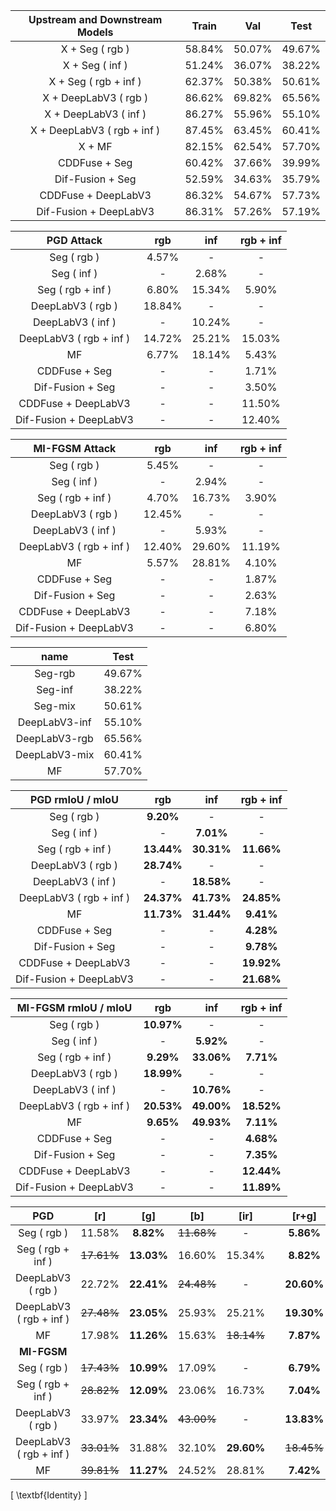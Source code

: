 | Upstream and Downstream Models | Train | Val | Test |
| :-: | :-: | :-: | :-: |
| X + Seg ( rgb ) | 58.84% | 50.07% | 49.67% |
| X + Seg ( inf ) | 51.24% | 36.07% | 38.22% |
| X + Seg ( rgb + inf ) | 62.37% | 50.38% | 50.61% |
| X + DeepLabV3 ( rgb ) | 86.62% | 69.82% | 65.56% |
| X + DeepLabV3 ( inf ) | 86.27% | 55.96% | 55.10% |
| X + DeepLabV3 ( rgb + inf ) | 87.45% | 63.45% | 60.41% |
| X + MF | 82.15% | 62.54% | 57.70% |
| CDDFuse + Seg | 60.42% | 37.66% | 39.99% |
| Dif-Fusion + Seg | 52.59% | 34.63% | 35.79% |
| CDDFuse + DeepLabV3 | 86.32% | 54.67% | 57.73% |
| Dif-Fusion + DeepLabV3 | 86.31% | 57.26% | 57.19% |


| PGD Attack | rgb | inf | rgb + inf |
| :-: | :-: | :-: | :-: |
| Seg ( rgb ) | 4.57% | - | - | 
| Seg ( inf ) | - | 2.68% | - |
| Seg ( rgb + inf ) | 6.80% | 15.34% | 5.90% |
| DeepLabV3 ( rgb ) | 18.84% | - | - |
| DeepLabV3 ( inf ) | - | 10.24% | - |
| DeepLabV3 ( rgb + inf ) | 14.72% | 25.21% | 15.03% |
| MF | 6.77% | 18.14% | 5.43% |
| CDDFuse + Seg | - | - | 1.71% |
| Dif-Fusion + Seg | - | - | 3.50% |
| CDDFuse + DeepLabV3 | - | - | 11.50% |
| Dif-Fusion + DeepLabV3 | - | - | 12.40% |

| MI-FGSM Attack | rgb | inf | rgb + inf |
| :-: | :-: | :-: | :-: |
| Seg ( rgb ) | 5.45% | - | - |
| Seg ( inf ) | - | 2.94% | - |
| Seg ( rgb + inf ) | 4.70% | 16.73% | 3.90% |
| DeepLabV3 ( rgb ) | 12.45% | - | - |
| DeepLabV3 ( inf ) | - | 5.93% | - |
| DeepLabV3 ( rgb + inf ) | 12.40% | 29.60% | 11.19% |
| MF | 5.57% | 28.81% | 4.10% |
| CDDFuse + Seg | - | - | 1.87% |
| Dif-Fusion + Seg | - | - | 2.63% |
| CDDFuse + DeepLabV3 | - | - | 7.18% |
| Dif-Fusion + DeepLabV3 | - | - | 6.80% |

| name | Test |
| :-: | :-: |
| Seg-rgb | 49.67% |
| Seg-inf | 38.22% |
| Seg-mix | 50.61% |
| DeepLabV3-inf | 55.10% |
| DeepLabV3-rgb | 65.56% |
| DeepLabV3-mix | 60.41% |
| MF      | 57.70% |

| PGD rmIoU / mIoU | rgb | inf | rgb + inf |
| :-: | :-: | :-: | :-: |
| Seg ( rgb ) | **9.20%** | - | - |
| Seg ( inf ) | - | **7.01%** | - |
| Seg ( rgb + inf ) | **13.44%** | **30.31%** | **11.66%** |
| DeepLabV3 ( rgb ) | **28.74%** | - | - |
| DeepLabV3 ( inf ) | - | **18.58%** | - |
| DeepLabV3 ( rgb + inf ) | **24.37%** | **41.73%** | **24.85%** |
| MF | **11.73%** | **31.44%** | **9.41%** |
| CDDFuse + Seg | - | - | **4.28%** |
| Dif-Fusion + Seg | - | - | **9.78%** |
| CDDFuse + DeepLabV3 | - | - | **19.92%** |
| Dif-Fusion + DeepLabV3 | - | - | **21.68%** |

| MI-FGSM rmIoU / mIoU | rgb | inf | rgb + inf |
| :-: | :-: | :-: | :-: |
| Seg ( rgb ) | **10.97%** | - | - |
| Seg ( inf ) | - | **5.92%** | - |
| Seg ( rgb + inf ) | **9.29%** | **33.06%** | **7.71%** |
| DeepLabV3 ( rgb ) | **18.99%** | - | - |
| DeepLabV3 ( inf ) | - | **10.76%** | - |
| DeepLabV3 ( rgb + inf ) | **20.53%** | **49.00%** | **18.52%** |
| MF | **9.65%** | **49.93%** | **7.11%** |
| CDDFuse + Seg | - | - | **4.68%** |
| Dif-Fusion + Seg | - | - | **7.35%** |
| CDDFuse + DeepLabV3 | - | - | **12.44%** |
| Dif-Fusion + DeepLabV3 | - | - | **11.89%** |

| PGD | [r] | [g] | [b] | [ir] || [r+g] | [r+b] | [g+b] | [r+ir] | [g+ir] | [b+ir] || [r+g+b] | [r+g+ir] | [r+b+ir] | [g+b+ir] | [r+g+b+ir] |
| :-: | :-: | :-: | :-: | :-: | :-: | :-: | :-: | :-: | :-: | :-: | :-: | :-: | :-: | :-: | :-: | :-: | :-: |
| Seg ( rgb ) | 11.58% | **8.82%** | ~~11.68%~~ | - || **5.86%** | 7.08% | **6.00%** | - | - | - || 4.57% | - | - | - | - |
| Seg ( rgb + inf ) | ~~17.61%~~ | **13.03%** | 16.60% | 15.34% || **8.82%** | ~~10.69%~~ | **8.28%** | ~~9.88%~~ | **7.68%** | 9.23% || **6.80%** | **6.59%** | 7.39% | **6.22%** | 5.90% |
| DeepLabV3 ( rgb ) | 22.72% | **22.41%** | ~~24.48%~~ | - || **20.60%** | 21.54% | **21.30%** | - | - | - || 18.84% | - | - | - | - |
| DeepLabV3 ( rgb + inf ) | ~~27.48%~~ | **23.05%** | 25.93% | 25.21% || **19.30%**| ~~21.58%~~ | **20.64%** | 21.06% | **16.86%** | ~~21.40%~~ || **14.72%** | **14.67%** | 20.04% | **19.79%** | 15.03% |
| MF | 17.98% | **11.26%** | 15.63% | ~~18.14%~~ || **7.87%** | ~~10.29%~~ | **7.99%** | ~~9.60%~~ | **6.96%** | 9.05% || **6.77%** | **6.01%** | 6.93% | **6.02%** | 5.43% |
| **MI-FGSM** |
| Seg ( rgb ) | ~~17.43%~~ | **10.99%** | 17.09% | - || **6.79%** | 8.10% | **6.64%** | - | - | - || 5.45% | - | - | - | - |
| Seg ( rgb + inf ) | ~~28.82%~~ | **12.09%** | 23.06% | 16.73% || **7.04%** | ~~10.80%~~ | **6.67%** | ~~9.18%~~ | **5.86%** | 7.88% || **4.70%** | **4.44%** | 5.27% | **4.30%** | 3.90% |
| DeepLabV3 ( rgb ) | 33.97% | **23.34%** | ~~43.00%~~ | - || **13.83%** | 17.82% | **14.80%** | - | - | - || 12.45% | - | - | - | - |
| DeepLabV3 ( rgb + inf ) | ~~33.01%~~ | 31.88% | 32.10% | **29.60%** || ~~18.45%~~ | ~~18.57%~~ | 17.69% | **17.12%** | **16.31%** | **16.48%** || 12.40% | **12.10%** | **12.02%** | **11.97%** | 11.19% |
| MF | ~~39.81%~~ | **11.27%** | 24.52% | 28.81% || **7.42%** | ~~12.00%~~ | **6.79%** | ~~15.61%~~ | **5.11%** | 8.21% || 5.57% | **4.43%** | **5.29%** | **4.33%** | 4.10% |

\[  \textbf{Identity}    \]